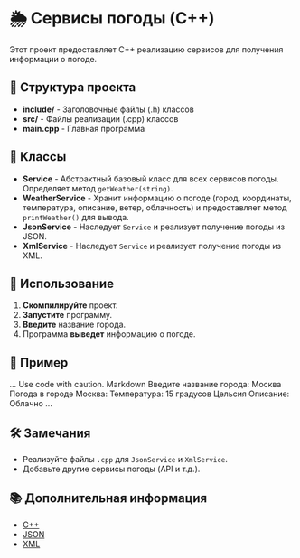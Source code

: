 # 🌦️ Сервисы погоды (C++)

Этот проект предоставляет C++ реализацию сервисов для получения информации о погоде.

## 📁 Структура проекта

* **include/** - Заголовочные файлы (.h) классов
* **src/** - Файлы реализации (.cpp) классов
* **main.cpp** - Главная программа

## 🧱 Классы

* **Service** - Абстрактный базовый класс для всех сервисов погоды. Определяет метод `getWeather(string)`.
* **WeatherService** - Хранит информацию о погоде (город, координаты, температура, описание, ветер, облачность) и предоставляет метод `printWeather()` для вывода.
* **JsonService** - Наследует `Service` и реализует получение погоды из JSON.
* **XmlService** - Наследует `Service` и реализует получение погоды из XML. 

## 🚀 Использование

1. **Скомпилируйте** проект.
2. **Запустите** программу.
3. **Введите** название города.
4. Программа **выведет** информацию о погоде.

## 📝 Пример
...
Use code with caution.
Markdown
Введите название города: Москва
Погода в городе Москва:
Температура: 15 градусов Цельсия
Описание: Облачно
...
## 🛠️ Замечания

* Реализуйте файлы `.cpp` для `JsonService` и `XmlService`.
* Добавьте другие сервисы погоды (API и т.д.).

## 📚 Дополнительная информация

* [C++](https://isocpp.org/)
* [JSON](https://www.json.org/)
* [XML](https://www.w3.org/XML/)
